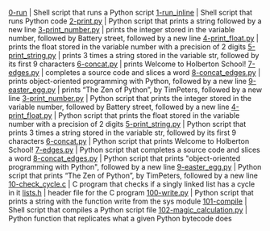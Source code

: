 [0-run](./0-run) | Shell script that runs a Python script
[1-run_inline](./1-run_inline) | Shell script that runs Python code
[2-print.py](./2-print.py) | Python script that prints a string followed by a new line
[3-print_number.py](./3-print_number.py) | prints the integer stored in the variable number, followed by Battery street, followed by a new line
[4-print_float.py](./4-print_float.py) | prints the float stored in the variable number with a precision of 2 digits
[5-print_string.py](./5-print_string.py) | prints 3 times a string stored in the variable str, followed by its first 9 characters
[6-concat.py](./6-concat.py) | prints Welcome to Holberton School!
[7-edges.py](./7-edges.py) | completes a source code and slices a word
[8-concat_edges.py](./8-concat_edges.py) | prints object-oriented programming with Python, followed by a new line
[9-easter_egg.py](./9-easter_egg.py) | prints “The Zen of Python”, by TimPeters, followed by a new line
[3-print_number.py](./3-print_number.py) | Python script that prints the integer stored in the variable number, followed by Battery street, followed by a new line
[4-print_float.py](./4-print_float.py) | Python script that prints the float stored in the variable number with a precision of 2 digits
[5-print_string.py](./5-print_string.py) | Python script that prints 3 times a string stored in the variable str, followed by its first 9 characters
[6-concat.py](./6-concat.py) | Python script that prints Welcome to Holberton School!
[7-edges.py](./7-edges.py) | Python script that completes a source code and slices a word
[8-concat_edges.py](./8-concat_edges.py) | Python script that prints "object-oriented programming with Python", followed by a new line
[9-easter_egg.py](./9-easter_egg.py) | Python script that prints “The Zen of Python”, by TimPeters, followed by a new line
[10-check_cycle.c](./10-check_cycle.c) | C program that checks if a singly linked list has a cycle in it
[lists.h](./lists.h) | header file for the C program
[100-write.py](./100-write.py) | Python script that prints a string with the function write from the sys module
[101-compile](./101-compile) | Shell script that compiles a Python script file
[102-magic_calculation.py](./102-magic_calculation.py) | Python function that replicates what a given Python bytecode does
